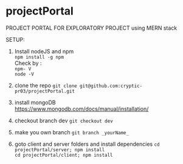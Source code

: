 # projectPortal
PROJECT PORTAL FOR EXPLORATORY PROJECT using MERN stack

SETUP: 
1. Install nodeJS and npm  
  `npm install -g npm`  
  Check by :   
  `npm- V`  
  `node -V`
2. clone the repo
  `git clone git@github.com:cryptic-pr03/projectPortal.git`  
3. install mongoDB  
  https://www.mongodb.com/docs/manual/installation/
4. checkout branch dev
  `git checkout dev`
5. make you own branch
`git branch _yourName_`

6. goto client and server folders and install dependencies
   `cd projectPortal/server; npm install`  
   `cd projectPortal/client; npm install`
